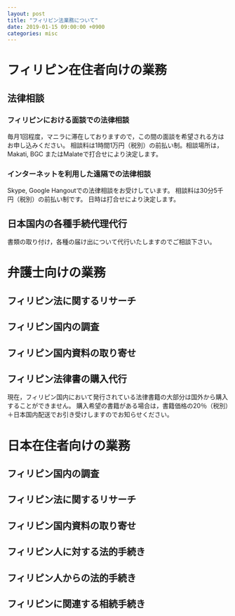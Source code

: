 ```yaml
---
layout: post
title: "フィリピン法業務について"
date: 2019-01-15 09:00:00 +0900
categories: misc
---
```


# フィリピン在住者向けの業務
## 法律相談
### フィリピンにおける面談での法律相談
毎月1回程度，マニラに滞在しておりますので，この間の面談を希望される方はお申し込みください。
相談料は1時間1万円（税別）の前払い制。相談場所は，Makati, BGC またはMalateで打合せにより決定します。
### インターネットを利用した遠隔での法律相談
Skype, Google Hangoutでの法律相談をお受けしています。
相談料は30分5千円（税別）の前払い制です。
日時は打合せにより決定します。

## 日本国内の各種手続代理代行
書類の取り付け，各種の届け出について代行いたしますのでご相談下さい。

# 弁護士向けの業務
## フィリピン法に関するリサーチ
## フィリピン国内の調査
## フィリピン国内資料の取り寄せ
## フィリピン法律書の購入代行
現在，フィリピン国内において発行されている法律書籍の大部分は国外から購入することができません。
購入希望の書籍がある場合は，書籍価格の20％（税別）＋日本国内配送でお引き受けしますのでお知らせください。

# 日本在住者向けの業務
## フィリピン国内の調査
## フィリピン法に関するリサーチ
## フィリピン国内資料の取り寄せ
## フィリピン人に対する法的手続き
## フィリピン人からの法的手続き
## フィリピンに関連する相続手続き
